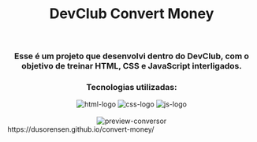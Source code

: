 <div align="center">
<h1>DevClub Convert Money</h1>
<br>
<h3>Esse é um projeto que desenvolvi dentro do DevClub, com o objetivo de treinar HTML, CSS e JavaScript interligados.
<br>
<h3><p>Tecnologias utilizadas:</p></h3> <img src="https://img.shields.io/badge/HTML5-E34F26?style=for-the-badge&logo=html5&logoColor=white" alt=html-logo /> <img src="https://img.shields.io/badge/CSS-239120?&style=for-the-badge&logo=css3&logoColor=white" alt=css-logo /> <img src="https://img.shields.io/badge/JavaScript-F7DF1E?style=for-the-badge&logo=javascript&logoColor=black" alt=js-logo />
<br>
<br>
<img src="https://github.com/dusorensen/project-jsweb/blob/master/assets/preview%20conversor.png?raw=true" alt="preview-conversor" />
</div>
https://dusorensen.github.io/convert-money/
